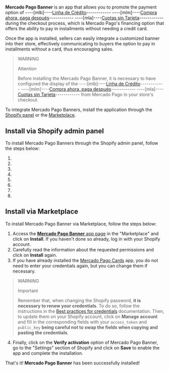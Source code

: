 #

**Mercado Pago Banner** is an app that allows you to promote the payment option of ----[mlb]----[Linha de Crédito](/developers/en/docs/shopify/integration-configuration/meses-sin-tarjeta)------------ ----[mlm]----[Compra ahora, paga después](/developers/en/docs/shopify/integration-configuration/meses-sin-tarjeta)------------ ----[mla]----[Cuotas sin Tarjeta](/developers/en/docs/shopify/integration-configuration/meses-sin-tarjeta)------------ during the checkout process, which is Mercado Pago's financing option that offers the ability to pay in installments without needing a credit card.

Once the app is installed, sellers can easily integrate a customized banner into their store, effectively communicating to buyers the option to pay in installments without a card, thus encouraging sales.

> WARNING
>
> Attention
>
> Before installing the Mercado Pago Banner, it is necessary to have configured the display of the ----[mlb]----[Linha de Crédito](/developers/en/docs/shopify/integration-configuration/meses-sin-tarjeta)------------ ----[mlm]----[Compra ahora, paga después](/developers/en/docs/shopify/integration-configuration/meses-sin-tarjeta)------------ ----[mla]----[Cuotas sin Tarjeta](/developers/en/docs/shopify/integration-configuration/meses-sin-tarjeta)------------ from Mercado Pago in your store's checkout.

To integrate Mercado Pago Banners, install the application through the [Shopify panel](/developers/en/docs/shopify/integration-configuration/pix#installviashopifyadminpanel) or the [Marketplace](/developers/en/docs/shopify/integration-configuration/pix#bookmark_install_via_marketplace).

## Install via Shopify admin panel

To install Mercado Pago Banners through the Shopify admin panel, follow the steps below:

1. 
2.
3.
4.
5.
6.
7.
8.

## Install via Marketplace

To install Mercado Pago Banner via Marketplace, follow the steps below:

1. Access the [**Mercado Pago Banner** app page](https://apps.shopify.com/mercado-pago-antifraud-plus) in the "Marketplace" and click on **Install**. If you haven't done so already, log in with your Shopify account.
2. Carefully read the information about the requested permissions and click on **Install** again.
3. If you have already installed the [Mercado Pago Cards](/developers/en/docs/shopify/integration-configuration/checkout-cards) app, you do not need to enter your credentials again, but you can change them if necessary.

> WARNING
>
> Important
> 
> Remember that, when changing the Shopify password, **it is necessary to renew your credentials**. To do so, follow the instructions in the [Best practices for credentials](/developers/en/docs/shopify/best-practices/credentials-best-practices/secure-credentials) documentation. Then, to update them on your Shopify account, click on **Manage account** and fill in the corresponding fields with your `access_token` and `public_key` **being careful not to swap the fields when copying and pasting the credentials**.

4. Finally, click on the **Verify activation** option of Mercado Pago Banner, go to the "Settings" section of Shopify and click on **Save** to enable the app and complete the installation.

That's it! **Mercado Pago Banner** has been successfully installed!